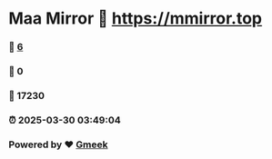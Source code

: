 # Maa Mirror :link: https://mmirror.top 
### :page_facing_up: [6](https://mmirror.top/tag.html) 
### :speech_balloon: 0 
### :hibiscus: 17230 
### :alarm_clock: 2025-03-30 03:49:04 
### Powered by :heart: [Gmeek](https://github.com/Meekdai/Gmeek)
